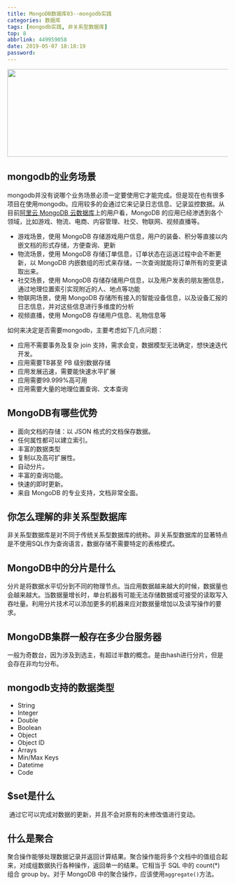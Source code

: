 ```yaml
---
title: MongoDB数据库03--mongodb实践
categories: 数据库
tags: [mongodb实践, 非关系型数据库]
top: 8
abbrlink: 449959058
date: 2019-05-07 18:18:19
password:
---
```



<img src="https://jwangtec.oss-cn-chengdu.aliyuncs.com/jwangcloud/index/MongoDB.jpeg" width="1000" height="200" align="middle" />



##   mongodb的业务场景

<!--more-->

​	mongodb并没有说哪个业务场景必须一定要使用它才能完成。但是现在也有很多项目在使用mongodb。应用较多的会通过它来记录日志信息、记录监控数据。从目前[阿里云 MongoDB 云数据库](https://link.zhihu.com/?target=https%3A//www.aliyun.com/product/mongodb)上的用户看，MongoDB 的应用已经渗透到各个领域，比如游戏、物流、电商、内容管理、社交、物联网、视频直播等。

- 游戏场景，使用 MongoDB 存储游戏用户信息，用户的装备、积分等直接以内嵌文档的形式存储，方便查询、更新
- 物流场景，使用 MongoDB 存储订单信息，订单状态在运送过程中会不断更新，以 MongoDB 内嵌数组的形式来存储，一次查询就能将订单所有的变更读取出来。
- 社交场景，使用 MongoDB 存储存储用户信息，以及用户发表的朋友圈信息，通过地理位置索引实现附近的人、地点等功能
- 物联网场景，使用 MongoDB 存储所有接入的智能设备信息，以及设备汇报的日志信息，并对这些信息进行多维度的分析
- 视频直播，使用 MongoDB 存储用户信息、礼物信息等

如何来决定是否需要mongodb，主要考虑如下几点问题：

- 应用不需要事务及复杂 join 支持，需求会变，数据模型无法确定，想快速迭代开发。
- 应用需要TB甚至 PB 级别数据存储
- 应用发展迅速，需要能快速水平扩展
- 应用需要99.999%高可用
- 应用需要大量的地理位置查询、文本查询

##  MongoDB有哪些优势

- 面向文档的存储：以 JSON 格式的文档保存数据。
- 任何属性都可以建立索引。
- 丰富的数据类型
- 复制以及高可扩展性。
- 自动分片。
- 丰富的查询功能。
- 快速的即时更新。
- 来自 MongoDB 的专业支持，文档非常全面。

##   你怎么理解的非关系型数据库

非关系型数据库是对不同于传统关系型数据库的统称。非关系型数据库的显著特点是不使用SQL作为查询语言，数据存储不需要特定的表格模式。

##   MongoDB中的分片是什么

分片是将数据水平切分到不同的物理节点。当应用数据越来越大的时候，数据量也会越来越大。当数据量增长时，单台机器有可能无法存储数据或可接受的读取写入吞吐量。利用分片技术可以添加更多的机器来应对数据量增加以及读写操作的要求。

##   MongoDB集群一般存在多少台服务器

​	一般为奇数台，因为涉及到选主，有超过半数的概念。是由hash进行分片，但是会存在非均匀分布。

##   mongodb支持的数据类型

- String
- Integer
- Double
- Boolean
- Object
- Object ID
- Arrays
- Min/Max Keys
- Datetime
- Code

##   $set是什么

​	通过它可以完成对数据的更新，并且不会对原有的未修改值进行变动。 

##   什么是聚合 

​	聚合操作能够处理数据记录并返回计算结果。聚合操作能将多个文档中的值组合起来，对成组数据执行各种操作，返回单一的结果。它相当于 SQL 中的 count(*) 组合 group by。对于 MongoDB 中的聚合操作，应该使用`aggregate()`方法。